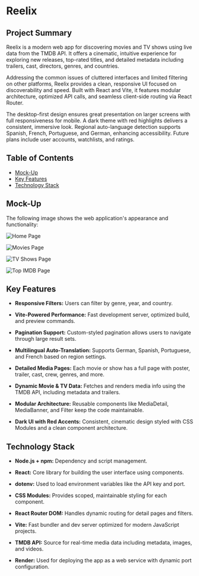 # Reelix

## Project Summary

Reelix is a modern web app for discovering movies and TV shows using live data from the TMDB API. It offers a cinematic, intuitive experience for exploring new releases, top-rated titles, and detailed metadata including trailers, cast, directors, genres, and countries.

Addressing the common issues of cluttered interfaces and limited filtering on other platforms, Reelix provides a clean, responsive UI focused on discoverability and speed. Built with React and Vite, it features modular architecture, optimized API calls, and seamless client-side routing via React Router.

The desktop-first design ensures great presentation on larger screens with full responsiveness for mobile. A dark theme with red highlights delivers a consistent, immersive look. Regional auto-language detection supports Spanish, French, Portuguese, and German, enhancing accessibility. Future plans include user accounts, watchlists, and ratings.

## Table of Contents

- [Mock-Up](#mock-up)
- [Key Features](#key-features)
- [Technology Stack](#technology-stack)

## Mock-Up

The following image shows the web application's appearance and functionality:

![Home Page](./src/assets/screenshots/homePage.png)

![Movies Page](./src/assets/screenshots/moviesPage.png)

![TV Shows Page](./src/assets/screenshots/tvShowsPage.png)

![Top IMDB Page](./src/assets/screenshots/topIMDBPage.png)

## Key Features

- **Responsive Filters:** Users can filter by genre, year, and country.

- **Vite-Powered Performance:** Fast development server, optimized build, and preview commands.

- **Pagination Support:** Custom-styled pagination allows users to navigate through large result sets.

- **Multilingual Auto-Translation:** Supports German, Spanish, Portuguese, and French based on region settings.

- **Detailed Media Pages:** Each movie or show has a full page with poster, trailer, cast, crew, genres, and more.

- **Dynamic Movie & TV Data:** Fetches and renders media info using the TMDB API, including metadata and trailers.

- **Modular Architecture:** Reusable components like MediaDetail, MediaBanner, and Filter keep the code maintainable.

- **Dark UI with Red Accents:** Consistent, cinematic design styled with CSS Modules and a clean component architecture.

## Technology Stack

- **Node.js + npm:** Dependency and script management.

- **React:** Core library for building the user interface using components.

- **dotenv:** Used to load environment variables like the API key and port.

- **CSS Modules:** Provides scoped, maintainable styling for each component.

- **React Router DOM:** Handles dynamic routing for detail pages and filters.

- **Vite:** Fast bundler and dev server optimized for modern JavaScript projects.

- **TMDB API:** Source for real-time media data including metadata, images, and videos.

- **Render:** Used for deploying the app as a web service with dynamic port configuration.
